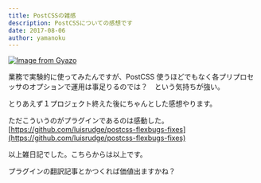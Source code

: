 ```yaml
---
title: PostCSSの雑感
description: PostCSSについての感想です
date: 2017-08-06
author: yamanoku
---
```


[![Image from Gyazo](https://i.gyazo.com/e62249bd6564515f104ff2c300072ff6.jpg)](https://gyazo.com/e62249bd6564515f104ff2c300072ff6)

業務で実験的に使ってみたんですが、PostCSS 使うほどでもなく各プリプロセッサのオプションで運用は事足りるのでは？　という気持ちが強い。

とりあえず１プロジェクト終えた後にちゃんとした感想やります。

ただこういうのがプラグインであるのは感動した。<br>
[https://github.com/luisrudge/postcss-flexbugs-fixes](https://github.com/luisrudge/postcss-flexbugs-fixes)

以上雑日記でした。こちらからは以上です。

プラグインの翻訳記事とかつくれば価値出ますかね？
